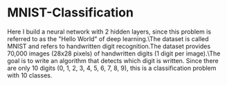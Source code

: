 # MNIST-Classification
Here I build a neural network with 2 hidden layers, since this problem is referred to as the "Hello World" of deep learning.\The dataset is called MNIST and refers to handwritten digit recognition.The dataset provides 70,000 images (28x28 pixels) of handwritten digits (1 digit per image).\The goal is to write an algorithm that detects which digit is written. Since there are only 10 digits (0, 1, 2, 3, 4, 5, 6, 7, 8, 9), this is a classification problem with 10 classes.
